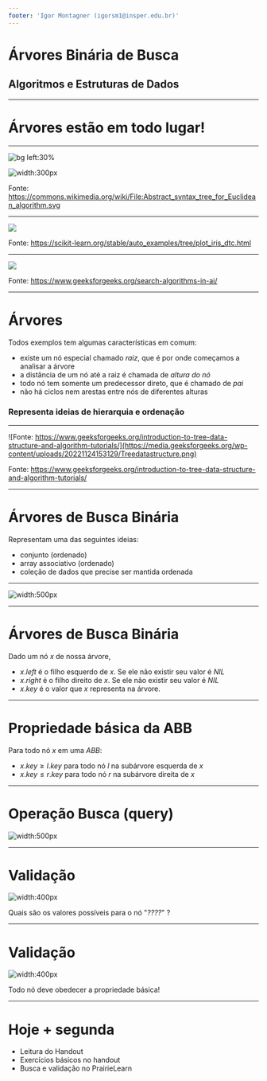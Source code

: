 ```yaml
---
footer: 'Igor Montagner (igorsm1@insper.edu.br)'
---
```


<!-- _class: front -->

# Árvores Binária de Busca

## Algoritmos e Estruturas de Dados

--------

<!-- _class: front -->
# Árvores estão em todo lugar!

------------

![bg left:30%](ast.png)

![width:300px](euclid.png)

Fonte: https://commons.wikimedia.org/wiki/File:Abstract_syntax_tree_for_Euclidean_algorithm.svg

----------

![](https://scikit-learn.org/stable/_images/sphx_glr_plot_iris_dtc_002.png)

Fonte: https://scikit-learn.org/stable/auto_examples/tree/plot_iris_dtc.html

----------

![](https://cdncontribute.geeksforgeeks.org/wp-content/uploads/AI-algos-1-e1547043543151.png)

Fonte: https://www.geeksforgeeks.org/search-algorithms-in-ai/

-----------

# Árvores

Todos exemplos tem algumas características em comum:

- existe um nó especial chamado *raiz*, que é por onde começamos a analisar a árvore
- a distância de um nó até a raiz é chamada de *altura do nó*
- todo nó tem somente um predecessor direto, que é chamado de *pai*
- não há ciclos nem arestas entre nós de diferentes alturas

### Representa ideias de hierarquia e ordenação

----------------

![Fonte: https://www.geeksforgeeks.org/introduction-to-tree-data-structure-and-algorithm-tutorials/](https://media.geeksforgeeks.org/wp-content/uploads/20221124153129/Treedatastructure.png)

Fonte: https://www.geeksforgeeks.org/introduction-to-tree-data-structure-and-algorithm-tutorials/

------------------

# Árvores de Busca Binária

Representam uma das seguintes ideias: 

- conjunto (ordenado)
- array associativo (ordenado)
- coleção de dados que precise ser mantida ordenada 

---------

![width:500px](abb1.svg)

-----

# Árvores de Busca Binária

Dado um nó $x$ de nossa árvore, 

- $x.left$ é o filho esquerdo de $x$. Se ele não existir seu valor é $NIL$
- $x.right$ é o filho direito de $x$. Se ele não existir seu valor é $NIL$
- $x.key$ é o valor que $x$ representa na árvore. 

------

# Propriedade básica da ABB

Para todo nó $x$ em uma *ABB*:

- $x.key \geq l.key$ para todo nó $l$ na subárvore esquerda de $x$
- $x.key \leq r.key$ para todo nó $r$ na subárvore direita de $x$

-----

# Operação Busca (query)

![width:500px](abb1.svg)

------

# Validação 

![width:400px](abb-val.svg)

Quais são os valores possíveis para o nó "*????*" ?


------

# Validação 

![width:400px](abb-val.svg)

Todo nó deve obedecer a propriedade básica!

----

# Hoje + segunda

- Leitura do Handout
- Exercícios básicos no handout
- Busca e validação no PrairieLearn



